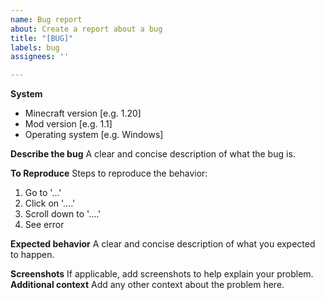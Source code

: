 ```yaml
---
name: Bug report
about: Create a report about a bug
title: "[BUG]"
labels: bug
assignees: ''

---
```


**System**
- Minecraft version [e.g. 1.20]
- Mod version [e.g. 1.1]
- Operating system [e.g. Windows]

**Describe the bug**
A clear and concise description of what the bug is.

**To Reproduce**
Steps to reproduce the behavior:
1. Go to '...'
2. Click on '....'
3. Scroll down to '....'
4. See error

**Expected behavior**
A clear and concise description of what you expected to happen.

**Screenshots**
If applicable, add screenshots to help explain your problem.
**Additional context**
Add any other context about the problem here.
